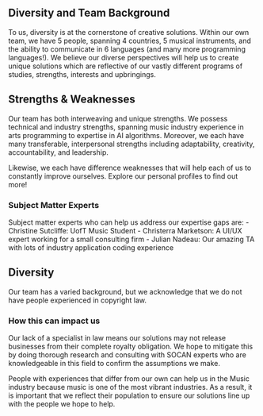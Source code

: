 Diversity and Team Background
---

To us, diversity is at the cornerstone of creative solutions. Within our own team, we have 5 people, spanning 4 countries, 5 musical instruments, and the ability to communicate in 6 languages (and many more programming languages!). We believe our diverse perspectives will help us to create unique solutions which are reflective of our vastly different programs of studies, strengths, interests and upbringings. 


## Strengths & Weaknesses

Our team has both interweaving and unique strengths. We possess technical and industry strengths, spanning music industry experience in arts programming to expertise in AI algorithms. Moreover, we each have many transferable, interpersonal strengths including adaptability, creativity, accountability, and leadership. 

Likewise, we each have difference weaknesses that will help each of us to constantly improve ourselves. Explore our personal profiles to find out more! 

### Subject Matter Experts

Subject matter experts who can help us address our expertise gaps are:
     - Christine Sutcliffe: UofT Music Student
     - Christerra Marketson: A UI/UX expert working for a small consulting firm
     - Julian Nadeau: Our amazing TA with lots of industry application coding experience

## Diversity

Our team has a varied background, but we acknowledge that we do not have people experienced in copyright law.

### How this can impact us

Our lack of a specialist in law means our solutions may not release businesses from their complete royalty obligation. We hope to mitigate this by doing thorough research and consulting with SOCAN experts who are knowledgeable in this field to confirm the assumptions we make.

People with experiences that differ from our own can help us in the Music industry because music is one of the most vibrant industries. As a result, it is important that we reflect their population to ensure our solutions line up with the people we hope to help.
